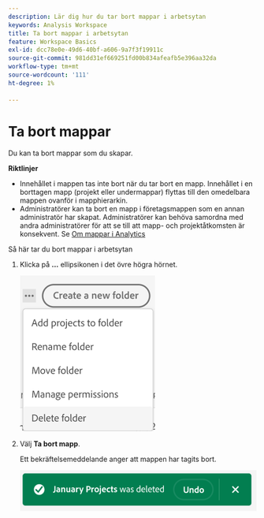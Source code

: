 ```yaml
---
description: Lär dig hur du tar bort mappar i arbetsytan
keywords: Analysis Workspace
title: Ta bort mappar i arbetsytan
feature: Workspace Basics
exl-id: dcc78e0e-49d6-40bf-a606-9a7f3f19911c
source-git-commit: 981dd31ef669251fd00b834afeafb5e396aa32da
workflow-type: tm+mt
source-wordcount: '111'
ht-degree: 1%

---
```



# Ta bort mappar

Du kan ta bort mappar som du skapar.

**Riktlinjer**

* Innehållet i mappen tas inte bort när du tar bort en mapp. Innehållet i en borttagen mapp (projekt eller undermappar) flyttas till den omedelbara mappen ovanför i mapphierarkin.
* Administratörer kan ta bort en mapp i företagsmappen som en annan administratör har skapat. Administratörer kan behöva samordna med andra administratörer för att se till att mapp- och projektåtkomsten är konsekvent. Se [Om mappar i Analytics](/help/analysis-workspace/build-workspace-project/workspace-folders/about-folders.md)

Så här tar du bort mappar i arbetsytan

1. Klicka på **...** ellipsikonen i det övre högra hörnet.

   ![](/help/analysis-workspace/build-workspace-project/assets/select-delete-folder.png)

2. Välj **Ta bort mapp**.

   Ett bekräftelsemeddelande anger att mappen har tagits bort.

   ![](/help/analysis-workspace/build-workspace-project/assets/deleted-folder.png)

